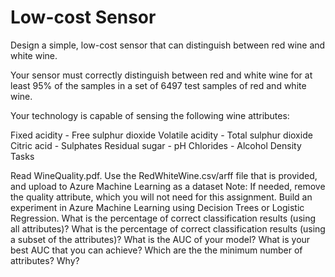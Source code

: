 Low-cost Sensor
======================================
Design a simple, low-cost sensor that can distinguish between red wine and white wine.

Your sensor must correctly distinguish between red and white wine for at least 95% of the samples in a set of 6497 test samples of red and white wine.

Your technology is capable of sensing the following wine attributes:

Fixed acidity  -  Free sulphur dioxide
Volatile acidity  -  Total sulphur dioxide
Citric acid  -  Sulphates
Residual sugar  -  pH
Chlorides  - Alcohol
Density
Tasks

Read WineQuality.pdf.
Use the RedWhiteWine.csv/arff file that is provided, and upload to Azure Machine Learning as a dataset
Note: If needed, remove the quality attribute, which you will not need for this assignment.
Build an experiment in Azure Machine Learning using Decision Trees or Logistic Regression.
What is the percentage of correct classification results (using all attributes)?
What is the percentage of correct classification results (using a subset of the attributes)?
What is the AUC of your model?
What is your best AUC that you can achieve?
Which are the the minimum number of attributes? Why?
